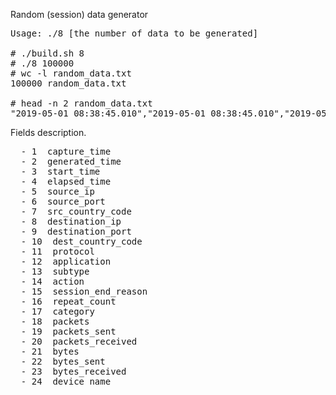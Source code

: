 Random (session) data generator

<pre>
Usage: ./8 [the number of data to be generated]

# ./build.sh 8
# ./8 100000                                                                      
# wc -l random_data.txt                                                           
100000 random_data.txt

# head -n 2 random_data.txt                                                        
"2019-05-01 08:38:45.010","2019-05-01 08:38:45.010","2019-05-01 08:38:45.010","841","*.*.82.39","25846","ua","*.*.163.161","51321","aI","SCu","HFCi1qAnY","Xub","Aregp","ab8tqr2Y","8","cyX3duDunIjVkTzAMIFLO7S8WA","912","198","336","769","278","554","rand-pa1"
</pre>

Fields description.

<pre>
  - 1  capture_time 
  - 2  generated_time
  - 3  start_time
  - 4  elapsed_time
  - 5  source_ip
  - 6  source_port
  - 7  src_country_code
  - 8  destination_ip
  - 9  destination_port
  - 10  dest_country_code
  - 11  protocol
  - 12  application
  - 13  subtype
  - 14  action
  - 15  session_end_reason
  - 16  repeat_count
  - 17  category
  - 18  packets
  - 19  packets_sent
  - 20  packets_received
  - 21  bytes
  - 22  bytes_sent
  - 23  bytes_received
  - 24  device_name
</pre>